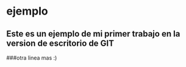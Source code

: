 # ejemplo
## Este es un ejemplo de mi primer trabajo en la version de escritorio de GIT
###otra linea mas :)